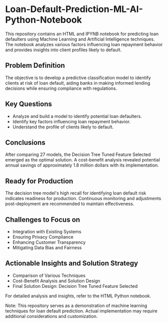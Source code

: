 # Loan-Default-Prediction-ML-AI-Python-Notebook

This repository contains an HTML and IPYNB notebook for predicting loan defaulters using Machine Learning and Artificial Intelligence techniques. The notebook analyzes various factors influencing loan repayment behavior and provides insights into client profiles likely to default.

## Problem Definition
The objective is to develop a predictive classification model to identify clients at risk of loan default, aiding banks in making informed lending decisions while ensuring compliance with regulations.

## Key Questions
- Analyze and build a model to identify potential loan defaulters.
- Identify key factors influencing loan repayment behavior.
- Understand the profile of clients likely to default.

## Conclusions
After comparing 27 models, the Decision Tree Tuned Feature Selected emerged as the optimal solution. A cost-benefit analysis revealed potential annual savings of approximately 1.8 million dollars with its implementation.

## Ready for Production
The decision tree model's high recall for identifying loan default risk indicates readiness for production. Continuous monitoring and adjustments post-deployment are recommended to maintain effectiveness.

## Challenges to Focus on
- Integration with Existing Systems
- Ensuring Privacy Compliance
- Enhancing Customer Transparency
- Mitigating Data Bias and Fairness

## Actionable Insights and Solution Strategy
- Comparison of Various Techniques
- Cost-Benefit Analysis and Solution Design
- Final Solution Design: Decision Tree Tuned Feature Selected
  
For detailed analysis and insights, refer to the HTML Python notebook.

Note: This repository serves as a demonstration of machine learning techniques for loan default prediction. Actual implementation may require additional considerations and customization.
